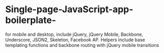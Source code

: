 Single-page-JavaScript-app-boilerplate-
=======================================

for mobile and desktop, include jQuery, jQuery Mobile, Backbone, Underscore, JSON2, Skeleton, Facebook AP. Helpers include base templating functions and backbone routing with jQuery mobile transitions   